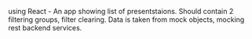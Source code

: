 using React - 
An app showing list of presentstaions. Should contain 2 filtering groups, filter clearing. Data is taken from mock objects, mocking rest backend services.
